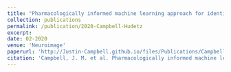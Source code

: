 ```yaml
---
title: "Pharmacologically informed machine learning approach for identifying pathological states of unconsciousness via resting-state fMRI"
collection: publications
permalink: /publication/2020-Campbell-Hudetz
excerpt:
date: 02-2020
venue: 'Neuroimage'
paperurl: 'http://Justin-Campbell.github.io/files/Publications/Campbell et al. - 2020 - Pharmacologically informed machine learning approach for identifying pathological tates of unconsciousness via resting-state fMRI.pdf'
citation: 'Campbell, J. M. et al. Pharmacologically informed machine learning approach for identifying pathological states of unconsciousness via resting-state fMRI. Neuroimage 206, 116316 (2020).'
---
```

